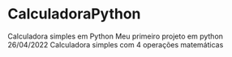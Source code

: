 # CalculadoraPython
Calculadora simples em Python
Meu primeiro projeto em python 26/04/2022
Calculadora simples com 4 operações matemáticas
